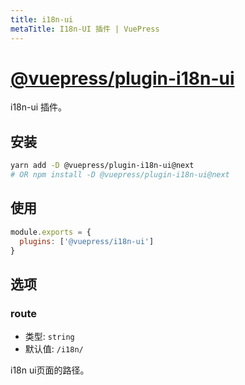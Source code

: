 ```yaml
---
title: i18n-ui
metaTitle: I18n-UI 插件 | VuePress
---
```


# [@vuepress/plugin-i18n-ui](https://github.com/vuejs/vuepress/tree/master/packages/@vuepress/plugin-i18n-ui)

i18n-ui 插件。

## 安装

```bash
yarn add -D @vuepress/plugin-i18n-ui@next
# OR npm install -D @vuepress/plugin-i18n-ui@next
```

## 使用

```javascript
module.exports = {
  plugins: ['@vuepress/i18n-ui'] 
}
```

## 选项

### route

- 类型: `string`
- 默认值: `/i18n/`

i18n ui页面的路径。
